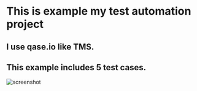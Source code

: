 # This is example my test automation project
I use qase.io like TMS.
---
This example includes 5 test cases.
---
![screenshot](https://api.monosnap.com/file/download?id=pvIP1Gvol88TYnHTRV4HppIY1zEnMZ)  
